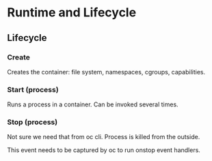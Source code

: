 # Runtime and Lifecycle

## Lifecycle

### Create

Creates the container: file system, namespaces, cgroups, capabilities.

### Start (process)

Runs a process in a container. Can be invoked several times.

### Stop (process)

Not sure we need that from oc cli. Process is killed from the outside.

This event needs to be captured by oc to run onstop event handlers.
